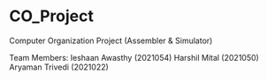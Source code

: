 # CO_Project
Computer Organization Project (Assembler & Simulator)

Team Members:
    Ieshaan Awasthy (2021054)
    Harshil Mital (2021050)
    Aryaman Trivedi (2021022)
